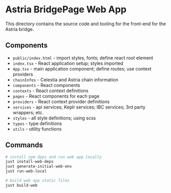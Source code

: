 # Astria BridgePage Web App

This directory contains the source code and tooling for the front-end for
the Astria bridge.

## Components

* `public/index.html` - import styles, fonts; define react root element
* `index.tsx` - React application setup; styles imported
* `App.tsx` - main application component; define routes; use context providers
* `chainInfos` - Celestia and Astria chain information
* `components` - React components
* `contexts` - React context definitions
* `pages` - React components for each page
* `providers` - React context provider definitions
* `services` - api services; Keplr services; IBC services; 3rd party wrappers;
etc.
* `styles` - all style definitions; using scss
* `types` - type definitions
* `utils` - utility functions

## Commands

```bash
# install npm deps and run web app locally
just install-web-deps
just generate-initial-web-env
just run-web-local

# build web app static files
just build-web
```

